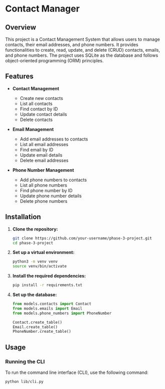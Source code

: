 # Contact Manager

## Overview
This project is a Contact Management System that allows users to manage contacts, their email addresses, and phone numbers. It provides functionalities to create, read, update, and delete (CRUD) contacts, emails, and phone numbers. The project uses SQLite as the database and follows object-oriented programming (ORM) principles.

## Features

- **Contact Management**
  - Create new contacts
  - List all contacts
  - Find contact by ID
  - Update contact details
  - Delete contacts

- **Email Management**
  - Add email addresses to contacts
  - List all email addresses
  - Find email by ID
  - Update email details
  - Delete email addresses

- **Phone Number Management**
  - Add phone numbers to contacts
  - List all phone numbers
  - Find phone number by ID
  - Update phone number details
  - Delete phone numbers

## Installation

1. **Clone the repository:**
    ```sh
    git clone https://github.com/your-username/phase-3-project.git
    cd phase-3-project
    ```

2. **Set up a virtual environment:**
    ```sh
    python3 -m venv venv
    source venv/bin/activate
    ```

3. **Install the required dependencies:**
    ```sh
    pip install -r requirements.txt
    ```

4. **Set up the database:**
    ```python
    from models.contacts import Contact
    from models.emails import Email
    from models.phone_numbers import PhoneNumber

    Contact.create_table()
    Email.create_table()
    PhoneNumber.create_table()

## Usage

### Running the CLI

To run the command line interface (CLI), use the following command:
```sh
python lib/cli.py



